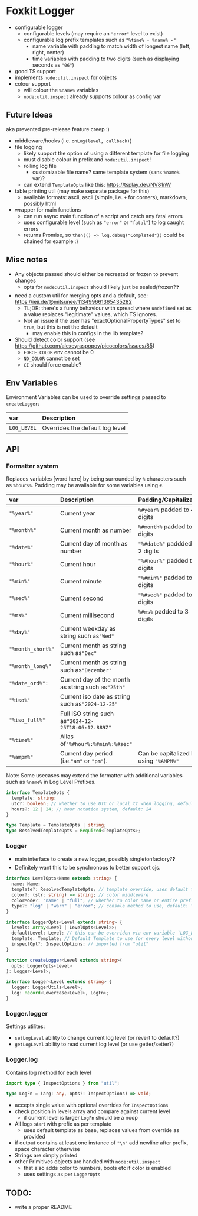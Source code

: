 # Foxkit Logger

- configurable logger
  - configurable levels (may require an `"error"` level to exist)
  - configurable log prefix templates such as `"%time% - %name% -"`
    - name variable with padding to match width of longest name (left, right, center)
    - time variables with padding to two digits (such as displaying seconds as `"06"`)
- good TS support
- implements `node:util.inspect` for objects
- colour support
  - will colour the `%name%` variables
  - `node:util.inspect` already supports colour as config var

## Future Ideas

aka prevented pre-release feature creep :)

- middleware/hooks (i.e. `onLog(level, callback)`)
- file logging
  - likely support the option of using a different template for file logging
  - must disable colour in prefix and `node:util.inspect`!
  - rolling log file
    - customizable file name? same template system (sans `%name%` var)?
  - can extend `TemplateOpts` like this: https://tsplay.dev/NV81nW
- table printing util (may make separate package for this)
  - available formats: ascii, ascii (simple, i.e. `+` for corners), markdown, possibly html
- wrapper for main functions
  - can run async main function of a script and catch any fatal errors
  - uses configurable level (such as `"error"` or `"fatal"`) to log caught errors
  - returns Promise, so `then(() => log.debug("Completed"))` could be chained for example :)

## Misc notes

- Any objects passed should either be recreated or frozen to prevent changes
  - opts for `node:util.inspect` should likely just be sealed/frozen?❓
- need a custom util for merging opts and a default, see: https://ieji.de/@mitsunee/113499661365435282
  - TL;DR: there's a funny behaviour with spread where `undefined` set as a value replaces "legitimate" values, which TS ignores.
  - Not an issue if the user has "exactOptionalPropertyTypes" set to `true`, but this is not the default
    - may enable this in configs in the lib template?
- Should detect color support (see https://github.com/alexeyraspopov/picocolors/issues/85)
  - `FORCE_COLOR` env cannot be 0
  - `NO_COLOR` cannot be set
  - `CI` should force enable?

## Env Variables

Environment Variables can be used to override settings passed to `createLogger`:

| var         | Description                     |
| :---------- | :------------------------------ |
| `LOG_LEVEL` | Overrides the default log level |

## API

### Formatter system

Replaces variables [word here] by being surrounded by `%` characters such as `%hours%`. Padding may be available for some variables using `#`.

| var               | Description                                         | Padding/Capitalization                 | Aliases                       |
| :---------------- | :-------------------------------------------------- | :------------------------------------- | :---------------------------- |
| `"%year%"`        | Current year                                        | `%#year%` padded to 4 digits           |
| `"%month%"`       | Current month as number                             | `%#month%` padded to 2 digits          |
| `"%date%"`        | Current day of month as number                      | `"%#date%"` paddded to 2 digits        |
| `"%hour%"`        | Current hour                                        | `"%#hour%"` padded to 2 digits         | `hours`                       |
| `"%min%"`         | Current minute                                      | `"%#min%"` padded to 2 digits          | `mins`, `minute`, `minutes`   |
| `"%sec%"`         | Current second                                      | `"%#sec%"` padded to 2 digits          | `second`, `seconds`           |
| `"%ms%"`          | Current millisecond                                 | `%#ms%` padded to 3 digits             | `millisecond`, `milliseconds` |
| `"%day%"`         | Current weekday as string such as`"Wed"`            |
| `"%month_short%"` | Current month as string such as`"Dec"`              |
| `"%month_long%"`  | Current month as string such as`"December"`         |                                        | `month_full`                  |
| `"%date_ord%": `  | Current day of the month as string such as`"25th"`  |
| `"%iso%"`         | Current iso date as string such as`"2024-12-25"`    |                                        | `iso_short`                   |
| `"%iso_full%"`    | Full ISO string such as`"2024-12-25T18:06:12.889Z"` |                                        | `iso_long`                    |
| `"%time%"`        | Alias of`"%#hour%:%#min%:%#sec"`                    |
| `"%ampm%"`        | Current day period (i.e.`"am"` or `"pm"`).          | Can be capitalized by using `"%AMPM%"` |

Note: Some usecases may extend the formatter with additional variables such as `%name%` in Log Level Prefixes.

```ts
interface TemplateOpts {
  template: string;
  utc?: boolean; // whether to use UTC or local tz when logging, default: false
  hours?: 12 | 24; // hour notation system, default: 24
}

type Template = TemplateOpts | string;
type ResolvedTemplateOpts = Required<TemplateOpts>;
```

### Logger

- main interface to create a new logger, possibly singletonfactory?❓
- Definitely want this to be synchronous to better support cjs.

```ts
interface LevelOpts<Name extends string> {
  name: Name;
  template?: ResolvedTemplateOpts; // template override, uses default template as base
  color?: (str: string) => string; // color middleware
  colorMode?: "name" | "full"; // whether to color name or entire prefix, default: name
  type?: "log" | "warn" | "error"; // console method to use, default: "log"
}

interface LoggerOpts<Level extends string> {
  levels: Array<Level | LevelOpts<Level>>;
  defaultLevel: Level; // this can be overriden via env variable `LOG_LEVEL`
  template: Template; // Default Template to use for every level without one
  inspectOpt?: InspectOptions; // imported from "util"
}

function createLogger<Level extends string>(
  opts: LoggerOpts<Level>
): Logger<Level>;

interface Logger<Level extends string> {
  logger: LoggerUtils<Level>;
  log: Record<Lowercase<Level>, LogFn>;
}
```

### Logger.logger

Settings utilites:

- `setLogLevel` ability to change current log level (or revert to default?)
- `getLogLevel` ability to read current log level (or use getter/setter?)

### Logger.log

Contains log method for each level

```ts
import type { InspectOptions } from "util";

type LogFn = (arg: any, opts?: InspectOptions) => void;
```

- accepts single value with optional overrides for `InspectOptions`
- check position in levels array and compare against current level
  - if current level is larger `LogFn` should be a noop
- All logs start with prefix as per template
  - uses default template as base, replaces values from override as provided
- if output contains at least one instance of `"\n"` add newline after prefix, space character otherwise
- Strings are simply printed
- other Primitives objects are handled with `node:util.inspect`
  - that also adds color to numbers, bools etc if color is enabled
  - uses settings as per `LoggerOpts`

## TODO:

- write a proper README
